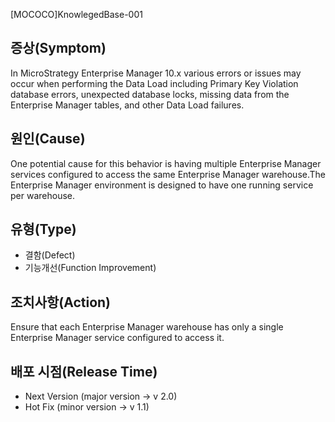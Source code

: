 [MOCOCO]KnowlegedBase-001

## 증상(Symptom)
In MicroStrategy Enterprise Manager 10.x various errors or issues may occur when performing the Data Load including Primary Key Violation database errors, 
unexpected database locks, missing data from the Enterprise Manager tables, and other Data Load failures.

## 원인(Cause)
One potential cause for this behavior is having multiple Enterprise Manager services configured to access the same Enterprise Manager warehouse.The Enterprise Manager environment is designed to have one running service per warehouse.  

## 유형(Type)
 - 결함(Defect)
 - 기능개선(Function Improvement)

## 조치사항(Action)
Ensure that each Enterprise Manager warehouse has only a single Enterprise Manager service configured to access it. 

## 배포 시점(Release Time)
 - Next Version (major version -> v 2.0) 
 - Hot Fix (minor version -> v 1.1)
 


